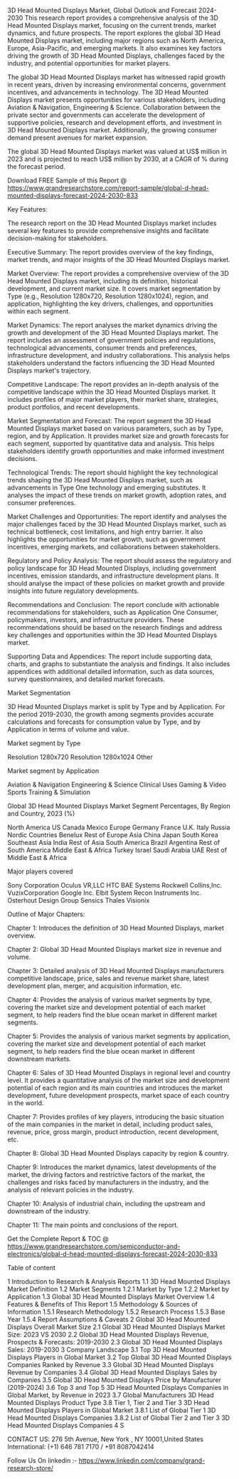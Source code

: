 3D Head Mounted Displays Market, Global Outlook and Forecast 2024-2030
This research report provides a comprehensive analysis of the 3D Head Mounted Displays market, focusing on the current trends, market dynamics, and future prospects. The report explores the global 3D Head Mounted Displays market, including major regions such as North America, Europe, Asia-Pacific, and emerging markets. It also examines key factors driving the growth of 3D Head Mounted Displays, challenges faced by the industry, and potential opportunities for market players.

The global 3D Head Mounted Displays market has witnessed rapid growth in recent years, driven by increasing environmental concerns, government incentives, and advancements in technology. The 3D Head Mounted Displays market presents opportunities for various stakeholders, including Aviation & Navigation, Engineering & Science. Collaboration between the private sector and governments can accelerate the development of supportive policies, research and development efforts, and investment in 3D Head Mounted Displays market. Additionally, the growing consumer demand present avenues for market expansion.

The global 3D Head Mounted Displays market was valued at US$ million in 2023 and is projected to reach US$ million by 2030, at a CAGR of % during the forecast period.

Download FREE Sample of this Report @ https://www.grandresearchstore.com/report-sample/global-d-head-mounted-displays-forecast-2024-2030-833


Key Features:

The research report on the 3D Head Mounted Displays market includes several key features to provide comprehensive insights and facilitate decision-making for stakeholders.

Executive Summary: The report provides overview of the key findings, market trends, and major insights of the 3D Head Mounted Displays market.

Market Overview: The report provides a comprehensive overview of the 3D Head Mounted Displays market, including its definition, historical development, and current market size. It covers market segmentation by Type (e.g., Resolution 1280x720, Resolution 1280x1024), region, and application, highlighting the key drivers, challenges, and opportunities within each segment.

Market Dynamics: The report analyses the market dynamics driving the growth and development of the 3D Head Mounted Displays market. The report includes an assessment of government policies and regulations, technological advancements, consumer trends and preferences, infrastructure development, and industry collaborations. This analysis helps stakeholders understand the factors influencing the 3D Head Mounted Displays market's trajectory.

Competitive Landscape: The report provides an in-depth analysis of the competitive landscape within the 3D Head Mounted Displays market. It includes profiles of major market players, their market share, strategies, product portfolios, and recent developments.

Market Segmentation and Forecast: The report segment the 3D Head Mounted Displays market based on various parameters, such as by Type, region, and by Application. It provides market size and growth forecasts for each segment, supported by quantitative data and analysis. This helps stakeholders identify growth opportunities and make informed investment decisions.

Technological Trends: The report should highlight the key technological trends shaping the 3D Head Mounted Displays market, such as advancements in Type One technology and emerging substitutes. It analyses the impact of these trends on market growth, adoption rates, and consumer preferences.

Market Challenges and Opportunities: The report identify and analyses the major challenges faced by the 3D Head Mounted Displays market, such as technical bottleneck, cost limitations, and high entry barrier. It also highlights the opportunities for market growth, such as government incentives, emerging markets, and collaborations between stakeholders.

Regulatory and Policy Analysis: The report should assess the regulatory and policy landscape for 3D Head Mounted Displays, including government incentives, emission standards, and infrastructure development plans. It should analyse the impact of these policies on market growth and provide insights into future regulatory developments.

Recommendations and Conclusion: The report conclude with actionable recommendations for stakeholders, such as Application One Consumer, policymakers, investors, and infrastructure providers. These recommendations should be based on the research findings and address key challenges and opportunities within the 3D Head Mounted Displays market.

Supporting Data and Appendices: The report include supporting data, charts, and graphs to substantiate the analysis and findings. It also includes appendices with additional detailed information, such as data sources, survey questionnaires, and detailed market forecasts.

Market Segmentation

3D Head Mounted Displays market is split by Type and by Application. For the period 2019-2030, the growth among segments provides accurate calculations and forecasts for consumption value by Type, and by Application in terms of volume and value.

Market segment by Type



Resolution 1280x720
Resolution 1280x1024
Other


Market segment by Application



Aviation & Navigation
Engineering & Science
Clinical Uses
Gaming & Video
Sports
Training & Simulation


Global 3D Head Mounted Displays Market Segment Percentages, By Region and Country, 2023 (%)



North America
US
Canada
Mexico
Europe
Germany
France
U.K.
Italy
Russia
Nordic Countries
Benelux
Rest of Europe
Asia
China
Japan
South Korea
Southeast Asia
India
Rest of Asia
South America
Brazil
Argentina
Rest of South America
Middle East & Africa
Turkey
Israel
Saudi Arabia
UAE
Rest of Middle East & Africa


Major players covered



Sony Corporation
Oculus VR,LLC
HTC
BAE Systems
Rockwell Collins,Inc.
VuzixCorporation
Google Inc.
Elbit System
Recon Instruments Inc.
Osterhout Design Group
Sensics
Thales Visionix


Outline of Major Chapters:

Chapter 1: Introduces the definition of 3D Head Mounted Displays, market overview.

Chapter 2: Global 3D Head Mounted Displays market size in revenue and volume.

Chapter 3: Detailed analysis of 3D Head Mounted Displays manufacturers competitive landscape, price, sales and revenue market share, latest development plan, merger, and acquisition information, etc.

Chapter 4: Provides the analysis of various market segments by type, covering the market size and development potential of each market segment, to help readers find the blue ocean market in different market segments.

Chapter 5: Provides the analysis of various market segments by application, covering the market size and development potential of each market segment, to help readers find the blue ocean market in different downstream markets.

Chapter 6: Sales of 3D Head Mounted Displays in regional level and country level. It provides a quantitative analysis of the market size and development potential of each region and its main countries and introduces the market development, future development prospects, market space of each country in the world.

Chapter 7: Provides profiles of key players, introducing the basic situation of the main companies in the market in detail, including product sales, revenue, price, gross margin, product introduction, recent development, etc.

Chapter 8: Global 3D Head Mounted Displays capacity by region & country.

Chapter 9: Introduces the market dynamics, latest developments of the market, the driving factors and restrictive factors of the market, the challenges and risks faced by manufacturers in the industry, and the analysis of relevant policies in the industry.

Chapter 10: Analysis of industrial chain, including the upstream and downstream of the industry.

Chapter 11: The main points and conclusions of the report.

Get the Complete Report & TOC @ https://www.grandresearchstore.com/semiconductor-and-electronics/global-d-head-mounted-displays-forecast-2024-2030-833

Table of content

1 Introduction to Research & Analysis Reports
1.1 3D Head Mounted Displays Market Definition
1.2 Market Segments
1.2.1 Market by Type
1.2.2 Market by Application
1.3 Global 3D Head Mounted Displays Market Overview
1.4 Features & Benefits of This Report
1.5 Methodology & Sources of Information
1.5.1 Research Methodology
1.5.2 Research Process
1.5.3 Base Year
1.5.4 Report Assumptions & Caveats
2 Global 3D Head Mounted Displays Overall Market Size
2.1 Global 3D Head Mounted Displays Market Size: 2023 VS 2030
2.2 Global 3D Head Mounted Displays Revenue, Prospects & Forecasts: 2019-2030
2.3 Global 3D Head Mounted Displays Sales: 2019-2030
3 Company Landscape
3.1 Top 3D Head Mounted Displays Players in Global Market
3.2 Top Global 3D Head Mounted Displays Companies Ranked by Revenue
3.3 Global 3D Head Mounted Displays Revenue by Companies
3.4 Global 3D Head Mounted Displays Sales by Companies
3.5 Global 3D Head Mounted Displays Price by Manufacturer (2019-2024)
3.6 Top 3 and Top 5 3D Head Mounted Displays Companies in Global Market, by Revenue in 2023
3.7 Global Manufacturers 3D Head Mounted Displays Product Type
3.8 Tier 1, Tier 2 and Tier 3 3D Head Mounted Displays Players in Global Market
3.8.1 List of Global Tier 1 3D Head Mounted Displays Companies
3.8.2 List of Global Tier 2 and Tier 3 3D Head Mounted Displays Companies
4 S

CONTACT US:
276 5th Avenue, New York , NY 10001,United States
International: (+1) 646 781 7170 / +91 8087042414

Follow Us On linkedin :- https://www.linkedin.com/company/grand-research-store/


